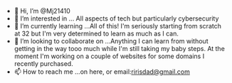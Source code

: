 - 👋 Hi, I’m @Mj21410
- 👀 I’m interested in ... All aspects of tech but particularly cybersecurity
- 🌱 I’m currently learning ...All of this! I'm seriously starting from scratch at 32 but I'm very determined to learn as much as I can.
- 💞️ I’m looking to collaborate on ...Anything I can learn from without getting in the way tooo much while I'm still taking my baby steps. At the moment I'm working on a couple of websites for some domains I recently purchased.
- 📫 How to reach me ...on here, or email:ririsdad@gmail.com

<!---
Mj21410/Mj21410 is a ✨ special ✨ repository because its `README.md` (this file) appears on your GitHub profile.
You can click the Preview link to take a look at your changes.
--->
